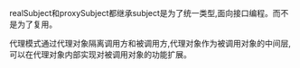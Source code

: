 
realSubject和proxySubject都继承subject是为了统一类型,面向接口编程。而不是为了复用。

代理模式通过代理对象隔离调用方和被调用方,代理对象作为被调用对象的中间层,可以在代理对象内部实现对被调用对象的功能扩展。
